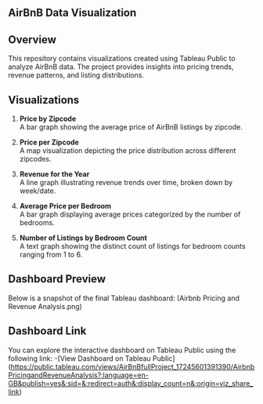 ## AirBnB Data Visualization

## Overview
This repository contains visualizations created using Tableau Public to analyze AirBnB data. The project provides insights into pricing trends, revenue patterns, and listing distributions.

## Visualizations
1. **Price by Zipcode**  
   A bar graph showing the average price of AirBnB listings by zipcode.
   
2. **Price per Zipcode**  
   A map visualization depicting the price distribution across different zipcodes.
   
3. **Revenue for the Year**  
   A line graph illustrating revenue trends over time, broken down by week/date.
   
4. **Average Price per Bedroom**  
   A bar graph displaying average prices categorized by the number of bedrooms.
   
5. **Number of Listings by Bedroom Count**  
   A text graph showing the distinct count of listings for bedroom counts ranging from 1 to 6.

## Dashboard Preview
Below is a snapshot of the final Tableau dashboard:
(Airbnb Pricing and Revenue Analysis.png)

## Dashboard Link
You can explore the interactive dashboard on Tableau Public using the following link:
-[View Dashboard on Tableau Public]
(https://public.tableau.com/views/AirBnBfullProject_17245601391390/AirbnbPricingandRevenueAnalysis?:language=en-GB&publish=yes&:sid=&:redirect=auth&:display_count=n&:origin=viz_share_link)
